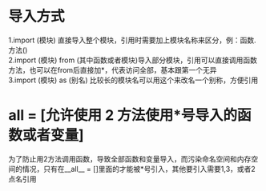 # 导入方式
1.import (模块)    直接导入整个模块，引用时需要加上模块名称来区分，例：函数.方法()  
2.import (模块)   from   (其中函数或者模块)导入部分模块，引用可以直接调用函数方法，也可以在from后直接加*，代表访问全部，基本跟第一个无异  
3.import (模块) as (别名)    比较长的模块名可以用这个来改名一个别称，方便引用
# __all__ = [允许使用 2 方法使用*号导入的函数或者变量]
为了防止用2方法调用函数，导致全部函数和变量导入，而污染命名空间和内存空间的情况，只有在__all__ = []里面的才能被*号引入，其他要引入需要1,3，或者2点名引用
